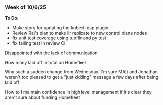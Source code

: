 ### Week of 10/6/25

**To Do:**
- Make story for updating the kubectl dsp plugin.
- Review Raj's plan to make lir replicate to new control plane nodes
- fix unit test coverage using tupfile and py test
- fix failing test in review CI



Disappointed with the lack of communication

How many laid off in total on Homefleet

Why such a sudden change from Wednesday. I'm sure MAtt and Jonathan weren't too pleased to get a "just kidding" message a few days after being laid off

How to I maintain confidence in high level management if it's clear they aren't sure about funding Homefleet